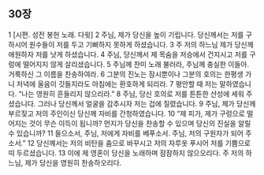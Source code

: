 ## 30장
1 [시편. 성전 봉헌 노래. 다윗]
2 주님, 제가 당신을 높이 기립니다. 당신께서는 저를 구하시어 원수들이 저를 두고 기뻐하지 못하게 하셨습니다.
3 주 저의 하느님 제가 당신께 애원하자 저를 낫게 하셨습니다.
4 주님, 당신께서 제 목숨을 저승에서 건지시고 저를 구렁에 떨어지지 않게 살리셨습니다.
5 주님께 찬미 노래 불러라, 주님께 충실한 이들아. 거룩하신 그 이름을 찬송하여라.
6 그분의 진노는 잠시뿐이나 그분의 호의는 한평생 가니 저녁에 울음이 깃들지라도 아침에는 환호하게 되리라.
7 평안할 때 저는 말하였습니다. “나는 영원히 흔들리지 않으리라.”
8 주님, 당신 호의로 저를 튼튼한 산성에 세워 주셨습니다. 그러나 당신께서 얼굴을 감추시자 저는 겁에 질렸습니다.
9 주님, 제가 당신께 부르짖고 저의 주인이신 당신께 자비를 간청하였습니다.
10 “제 피가, 제가 구렁으로 떨어지는 것이 무슨 이득이 됩니까? 먼지가 당신을 찬송할 수 있으며 당신의 진실을 알릴 수 있습니까?
11 들으소서, 주님, 저에게 자비를 베푸소서. 주님, 저의 구원자가 되어 주소서.”
12 당신께서는 저의 비탄을 춤으로 바꾸시고 저의 자루옷 푸시어 저를 기쁨으로 띠 두르셨습니다.
13 이에 제 영혼이 당신을 노래하며 잠잠하지 않으오리다. 주 저의 하느님, 제가 당신을 영원히 찬송하오리다.

